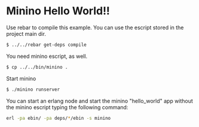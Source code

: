 Minino Hello World!!
====================

Use rebar to compile this example. You can use the escript stored in the project main dir.
``` bash
$ ../../rebar get-deps compile
```
You need minino escript, as well.
``` bash
$ cp ../../bin/minino .
```
Start minino
``` bash
$ ./minino runserver
```

You can start an erlang node and start the minino "hello_world" app without the minino escript typing the following command:

``` bash
erl -pa ebin/ -pa deps/*/ebin -s minino
```
